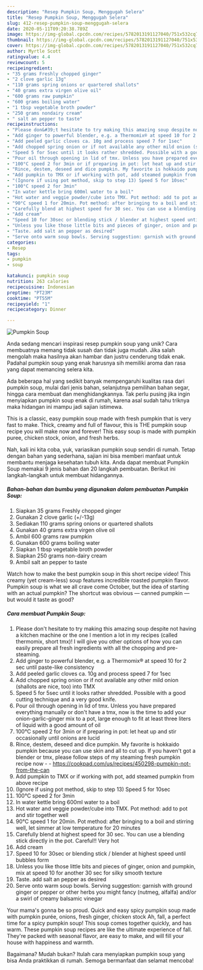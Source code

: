 ```yaml
---
description: "Resep Pumpkin Soup, Menggugah Selera"
title: "Resep Pumpkin Soup, Menggugah Selera"
slug: 412-resep-pumpkin-soup-menggugah-selera
date: 2020-05-11T09:20:38.789Z
image: https://img-global.cpcdn.com/recipes/5782013191127040/751x532cq70/pumpkin-soup-recipe-main-photo.jpg
thumbnail: https://img-global.cpcdn.com/recipes/5782013191127040/751x532cq70/pumpkin-soup-recipe-main-photo.jpg
cover: https://img-global.cpcdn.com/recipes/5782013191127040/751x532cq70/pumpkin-soup-recipe-main-photo.jpg
author: Myrtle Scott
ratingvalue: 4.4
reviewcount: 5
recipeingredient:
- "35 grams Freshly chopped ginger"
- "2 clove garlic 13g"
- "110 grams spring onions or quartered shallots"
- "40 grams extra virgen olive oil"
- "600 grams raw pumpkin"
- "600 grams boiling water"
- "1 tbsp vegetable broth powder"
- "250 grams nondairy cream"
- " salt an pepper to taste"
recipeinstructions:
- "Please don&#39;t hesitate to try making this amazing soup despite not having a kitchen machine or the one I mention a lot in my recipes (called thermomix, short tmx)! I will give you other options of how you can easily prepare all fresh ingredients with all the chopping and pre-steaming."
- "Add ginger to powerful blender, e.g. a Thermomix® at speed 10 for 2 sec until paste-like consistency"
- "Add peeled garlic cloves ca. 10g and process speed 7 for 1sec"
- "Add chopped spring onion or if not available any other mild onion (shallots are nice, too) into TMX"
- "Speed 5 for 5sec until it looks rather shredded. Possible with a good cutting technique and a very good knife."
- "Pour oil through opening in lid of tmx. Unless you have prepared everything manually or don&#39;t have a tmx, now is the time to add your onion-garlic-ginger mix to a pot, large enough to fit at least three liters of liquid with a good amount of oil"
- "100°C speed 2 for 3min or if preparing in pot: let heat up and stir occasionally until onions are lucid"
- "Rince, destem, deseed and dice pumpkin. My favorite is hokkaido pumpkin because you can use skin and all to cut up. If you haven&#39;t got a blender or tmx, please follow steps of my steaming fresh pumpkin recipe now  https://cookpad.com/us/recipes/450298-pumpkin-not-from-the-can"
- "Add pumpkin to TMX or if working with pot, add steamed pumpkin from above recipe"
- "(Ignore if using pot method, skip to step 13) Speed 5 for 10sec"
- "100°C speed 2 for 3min"
- "In water kettle bring 600ml water to a boil"
- "Hot water and veggie powder/cube into TMX. Pot method: add to pot and stir together well"
- "90°C speed 1 for 20min. Pot method: after bringing to a boil and stirring well, let simmer at low temperature for 20 minutes"
- "Carefully blend at highest speed for 30 sec. You can use a blending stick directly in the pot. Careful!! Very hot"
- "Add cream"
- "Speed 10 for 30sec or blending stick / blender at highest speed until bubbles form"
- "Unless you like those little bits and pieces of ginger, onion and pumpkin, mix at speed 10 for another 30 sec for silky smooth texture"
- "Taste. add salt an pepper as desired"
- "Serve onto warm soup bowls. Serving suggestion: garnish with ground ginger or pepper or other herbs you might fancy (nutmeg, alfalfa) and/or a swirl of creamy balsamic vinegar"
categories:
- Resep
tags:
- pumpkin
- soup

katakunci: pumpkin soup 
nutrition: 263 calories
recipecuisine: Indonesian
preptime: "PT23M"
cooktime: "PT55M"
recipeyield: "1"
recipecategory: Dinner

---
```



![Pumpkin Soup](https://img-global.cpcdn.com/recipes/5782013191127040/751x532cq70/pumpkin-soup-recipe-main-photo.jpg)

Anda sedang mencari inspirasi resep pumpkin soup yang unik? Cara membuatnya memang tidak susah dan tidak juga mudah. Jika salah mengolah maka hasilnya akan hambar dan justru cenderung tidak enak. Padahal pumpkin soup yang enak harusnya sih memiliki aroma dan rasa yang dapat memancing selera kita.

Ada beberapa hal yang sedikit banyak mempengaruhi kualitas rasa dari pumpkin soup, mulai dari jenis bahan, selanjutnya pemilihan bahan segar, hingga cara membuat dan menghidangkannya. Tak perlu pusing jika ingin menyiapkan pumpkin soup enak di rumah, karena asal sudah tahu triknya maka hidangan ini mampu jadi sajian istimewa.

This is a classic, easy pumpkin soup made with fresh pumpkin that is very fast to make. Thick, creamy and full of flavour, this is THE pumpkin soup recipe you will make now and forever! This easy soup is made with pumpkin puree, chicken stock, onion, and fresh herbs.


Nah, kali ini kita coba, yuk, variasikan pumpkin soup sendiri di rumah. Tetap dengan bahan yang sederhana, sajian ini bisa memberi manfaat untuk membantu menjaga kesehatan tubuh kita. Anda dapat membuat Pumpkin Soup memakai 9 jenis bahan dan 20 langkah pembuatan. Berikut ini langkah-langkah untuk membuat hidangannya.

<!--inarticleads1-->

##### Bahan-bahan dan bumbu yang digunakan dalam pembuatan Pumpkin Soup:

1. Siapkan 35 grams Freshly chopped ginger
1. Gunakan 2 clove garlic (+/-13g)
1. Sediakan 110 grams spring onions or quartered shallots
1. Gunakan 40 grams extra virgen olive oil
1. Ambil 600 grams raw pumpkin
1. Gunakan 600 grams boiling water
1. Siapkan 1 tbsp vegetable broth powder
1. Siapkan 250 grams non-dairy cream
1. Ambil  salt an pepper to taste


Watch how to make the best pumpkin soup in this short recipe video! This creamy (yet cream-less) soup features incredible roasted pumpkin flavor. Pumpkin soup is what we all crave come October, but the idea of starting with an actual pumpkin? The shortcut was obvious — canned pumpkin — but would it taste as good? 

<!--inarticleads2-->

##### Cara membuat Pumpkin Soup:

1. Please don&#39;t hesitate to try making this amazing soup despite not having a kitchen machine or the one I mention a lot in my recipes (called thermomix, short tmx)! I will give you other options of how you can easily prepare all fresh ingredients with all the chopping and pre-steaming.
1. Add ginger to powerful blender, e.g. a Thermomix® at speed 10 for 2 sec until paste-like consistency
1. Add peeled garlic cloves ca. 10g and process speed 7 for 1sec
1. Add chopped spring onion or if not available any other mild onion (shallots are nice, too) into TMX
1. Speed 5 for 5sec until it looks rather shredded. Possible with a good cutting technique and a very good knife.
1. Pour oil through opening in lid of tmx. Unless you have prepared everything manually or don&#39;t have a tmx, now is the time to add your onion-garlic-ginger mix to a pot, large enough to fit at least three liters of liquid with a good amount of oil
1. 100°C speed 2 for 3min or if preparing in pot: let heat up and stir occasionally until onions are lucid
1. Rince, destem, deseed and dice pumpkin. My favorite is hokkaido pumpkin because you can use skin and all to cut up. If you haven&#39;t got a blender or tmx, please follow steps of my steaming fresh pumpkin recipe now -  - https://cookpad.com/us/recipes/450298-pumpkin-not-from-the-can
1. Add pumpkin to TMX or if working with pot, add steamed pumpkin from above recipe
1. (Ignore if using pot method, skip to step 13) Speed 5 for 10sec
1. 100°C speed 2 for 3min
1. In water kettle bring 600ml water to a boil
1. Hot water and veggie powder/cube into TMX. Pot method: add to pot and stir together well
1. 90°C speed 1 for 20min. Pot method: after bringing to a boil and stirring well, let simmer at low temperature for 20 minutes
1. Carefully blend at highest speed for 30 sec. You can use a blending stick directly in the pot. Careful!! Very hot
1. Add cream
1. Speed 10 for 30sec or blending stick / blender at highest speed until bubbles form
1. Unless you like those little bits and pieces of ginger, onion and pumpkin, mix at speed 10 for another 30 sec for silky smooth texture
1. Taste. add salt an pepper as desired
1. Serve onto warm soup bowls. Serving suggestion: garnish with ground ginger or pepper or other herbs you might fancy (nutmeg, alfalfa) and/or a swirl of creamy balsamic vinegar


Your mama&#39;s gonna be so proud. Quick and easy spicy pumpkin soup made with pumpkin purée, onions, fresh ginger, chicken stock Ah, fall, a perfect time for a spicy pumpkin soup! This soup comes together quickly, and has warm. These pumpkin soup recipes are like the ultimate experience of fall. They&#39;re packed with seasonal flavor, are easy to make, and will fill your house with happiness and warmth. 

Bagaimana? Mudah bukan? Itulah cara menyiapkan pumpkin soup yang bisa Anda praktikkan di rumah. Semoga bermanfaat dan selamat mencoba!
